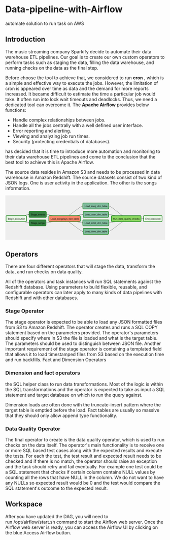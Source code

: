 # Data-pipeline-with-Airflow
automate solution to run task on AWS

## Introduction

The music streaming company Sparkify decide to automate their data warehouse ETL pipelines. Our goal is to create our  own custom operators to perform tasks such as staging the data, filling the data warehouse, and running checks on the data as the final step.

Before choose the tool to achieve that, we considered to run **cron** , which is a simple and effective way to execute the jobs. However, the limitation of cron is appeared over time as data and the demand for more reports increased. It became difficult to estimate the time a particular job would take.  It often run into lock wait timeouts and deadlocks. Thus, we need a dedicated tool can overcome it. The **Apache Airflow** provides below functions: 
  - Handle complex relationships between jobs.
  - Handle all the jobs centrally with a well defined user interface.
  - Error reporting and alerting.
  - Viewing and analyzing job run times.
  - Security (protecting credentials of databases).

has decided that it is time to introduce more automation and monitoring to their data warehouse ETL pipelines and come to the conclusion that the best tool to achieve this is Apache Airflow.

The source data resides in Amazon S3 and needs to be processed in data warehouse in Amazon Redshift. The source datasets consist of two kind of JSON logs. One is user activity in the application. The other is the songs information.

![Airflow DAG](DAG.png)


## Operators
There are four different operators that will stage the data, transform the data, and run checks on data quality.

All of the operators and task instances will run SQL statements against the Redshift database. Using parameters to build flexible, reusable, and configurable operators can later apply to many kinds of data pipelines with Redshift and with other databases.

### Stage Operator
The stage operator is expected to be able to load any JSON formatted files from S3 to Amazon Redshift. The operator creates and runs a SQL COPY statement based on the parameters provided. The operator's parameters should specify where in S3 the file is loaded and what is the target table.
The parameters should be used to distinguish between JSON file. Another important requirement of the stage operator is containing a templated field that allows it to load timestamped files from S3 based on the execution time and run backfills.
Fact and Dimension Operators

### Dimension and fact operators 
the SQL helper class to run data transformations. Most of the logic is within the SQL transformations and the operator is expected to take as input a SQL statement and target database on which to run the query against. 

Dimension loads are often done with the truncate-insert pattern where the target table is emptied before the load. Fact tables are usually so massive that they should only allow append type functionality.

### Data Quality Operator
The final operator to create is the data quality operator, which is used to run checks on the data itself. The operator's main functionality is to receive one or more SQL based test cases along with the expected results and execute the tests. For each the test, the test result and expected result needs to be checked and if there is no match, the operator should raise an exception and the task should retry and fail eventually.
For example one test could be a SQL statement that checks if certain column contains NULL values by counting all the rows that have NULL in the column. We do not want to have any NULLs so expected result would be 0 and the test would compare the SQL statement's outcome to the expected result.

## Workspace
After you have updated the DAG, you will need to run /opt/airflow/start.sh command to start the Airflow web server. Once the Airflow web server is ready, you can access the Airflow UI by clicking on the blue Access Airflow button.
